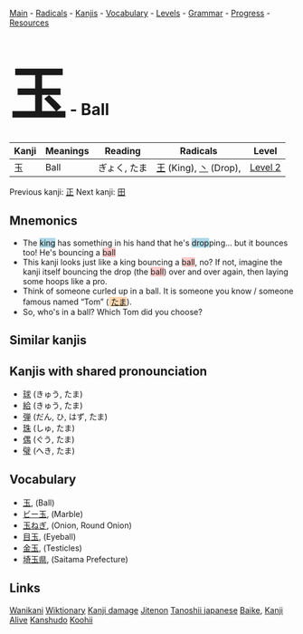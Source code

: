<style> bigfont {font-size: 100px}</style>
[Main](../README.md) -
[Radicals](../radicals.md) -
[Kanjis](../kanjis.md) -
[Vocabulary](../vocabulary.md) -
[Levels](../levels.md) -
[Grammar](../grammar.md) - 
[Progress](../progress.md) -
[Resources](../resources.md)
# <bigfont> 玉</bigfont> - Ball 

| Kanji | Meanings | Reading | Radicals | Level |
| --- | --- | --- | --- | --- |
| 玉 | Ball | ぎょく, たま | [王](../radicals/王.md) (King), [丶](../radicals/丶.md) (Drop),  | [Level 2](../levels/wk_level2.md) |

Previous kanji: [正](正.md) Next kanji: [田](田.md) 

## Mnemonics
 * The <span style="background-color:#ADD8E6"> king</span> has something in his hand that he's <span style="background-color:#ADD8E6"> drop</span>ping... but it bounces too! He's bouncing a <span style="background-color:#ffcccb"> ball</span>
* This kanji looks just like a king bouncing a <span style="background-color:#ffcccb"> ball</span>, no? If not, imagine the kanji itself bouncing the drop (the <span style="background-color:#ffcccb"> ball</span>) over and over again, then laying some hoops like a pro.
* Think of someone curled up in a ball. It is someone you know / someone famous named “Tom” (<span style="background-color:#fed8b1"> [たま](https://jisho.org/search/たま)</span>).
* So, who's in a ball? Which Tom did you choose?


## Similar kanjis
 


## Kanjis with shared pronounciation
 * [球](球.md) (きゅう, たま)
* [給](給.md) (きゅう, たま)
* [弾](弾.md) (だん, ひ, はず, たま)
* [珠](珠.md) (しゅ, たま)
* [偶](偶.md) (ぐう, たま)
* [璧](璧.md) (へき, たま)



## Vocabulary
 * [玉](../vocabulary/玉.md), (Ball)
* [ビー玉](../vocabulary/玉.md), (Marble)
* [玉ねぎ](../vocabulary/玉.md), (Onion, Round Onion)
* [目玉](../vocabulary/玉.md), (Eyeball)
* [金玉](../vocabulary/玉.md), (Testicles)
* [埼玉県](../vocabulary/玉.md), (Saitama Prefecture)




## Links 


[Wanikani](https://www.wanikani.com/kanji/玉)
[Wiktionary](https://en.wiktionary.org/wiki/玉)
[Kanji damage](http://www.kanjidamage.com/kanji/search?utf8=✓&q=玉)
[Jitenon](https://jitenon.com/kanji/玉)
[Tanoshii japanese](https://www.tanoshiijapanese.com/dictionary/kanji.cfm?k=玉)
[Baike](https://baike.baidu.com/item/玉),
[Kanji Alive](https://app.kanjialive.com/玉)
[Kanshudo](https://www.kanshudo.com/searchmn?q=玉)
[Koohii](https://kanji.koohii.com/study/kanji/玉)
